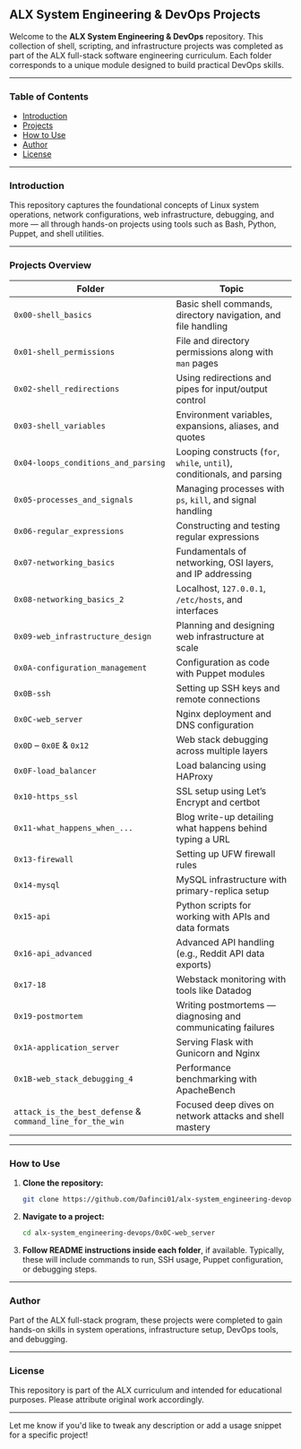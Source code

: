 ## ALX System Engineering & DevOps Projects

Welcome to the **ALX System Engineering & DevOps** repository. This collection of shell, scripting, and infrastructure projects was completed as part of the ALX full-stack software engineering curriculum. Each folder corresponds to a unique module designed to build practical DevOps skills.

---

### Table of Contents

* [Introduction](#introduction)
* [Projects](#projects)
* [How to Use](#how-to-use)
* [Author](#author)
* [License](#license)

---

### Introduction

This repository captures the foundational concepts of Linux system operations, network configurations, web infrastructure, debugging, and more — all through hands-on projects using tools such as Bash, Python, Puppet, and shell utilities.

---

### Projects Overview

| Folder                                                    | Topic                                                                   |
| --------------------------------------------------------- | ----------------------------------------------------------------------- |
| `0x00-shell_basics`                                       | Basic shell commands, directory navigation, and file handling           |
| `0x01-shell_permissions`                                  | File and directory permissions along with `man` pages                   |
| `0x02-shell_redirections`                                 | Using redirections and pipes for input/output control                   |
| `0x03-shell_variables`                                    | Environment variables, expansions, aliases, and quotes                  |
| `0x04-loops_conditions_and_parsing`                       | Looping constructs (`for`, `while`, `until`), conditionals, and parsing |
| `0x05-processes_and_signals`                              | Managing processes with `ps`, `kill`, and signal handling               |
| `0x06-regular_expressions`                                | Constructing and testing regular expressions                            |
| `0x07-networking_basics`                                  | Fundamentals of networking, OSI layers, and IP addressing               |
| `0x08-networking_basics_2`                                | Localhost, `127.0.0.1`, `/etc/hosts`, and interfaces                    |
| `0x09-web_infrastructure_design`                          | Planning and designing web infrastructure at scale                      |
| `0x0A-configuration_management`                           | Configuration as code with Puppet modules                               |
| `0x0B-ssh`                                                | Setting up SSH keys and remote connections                              |
| `0x0C-web_server`                                         | Nginx deployment and DNS configuration                                  |
| `0x0D` – `0x0E` & `0x12`                                  | Web stack debugging across multiple layers                              |
| `0x0F-load_balancer`                                      | Load balancing using HAProxy                                            |
| `0x10-https_ssl`                                          | SSL setup using Let’s Encrypt and certbot                               |
| `0x11-what_happens_when_...`                              | Blog write-up detailing what happens behind typing a URL                |
| `0x13-firewall`                                           | Setting up UFW firewall rules                                           |
| `0x14-mysql`                                              | MySQL infrastructure with primary-replica setup                         |
| `0x15-api`                                                | Python scripts for working with APIs and data formats                   |
| `0x16-api_advanced`                                       | Advanced API handling (e.g., Reddit API data exports)                   |
| `0x17-18`                                                 | Webstack monitoring with tools like Datadog                             |
| `0x19-postmortem`                                         | Writing postmortems — diagnosing and communicating failures             |
| `0x1A-application_server`                                 | Serving Flask with Gunicorn and Nginx                                   |
| `0x1B-web_stack_debugging_4`                              | Performance benchmarking with ApacheBench                               |
| `attack_is_the_best_defense` & `command_line_for_the_win` | Focused deep dives on network attacks and shell mastery                 |

---

### How to Use

1. **Clone the repository:**

   ```bash
   git clone https://github.com/Dafinci01/alx-system_engineering-devops.git
   ```

2. **Navigate to a project:**

   ```bash
   cd alx-system_engineering-devops/0x0C-web_server
   ```

3. **Follow README instructions inside each folder**, if available.
   Typically, these will include commands to run, SSH usage, Puppet configuration, or debugging steps.

---

### Author

Part of the ALX full-stack program, these projects were completed to gain hands-on skills in system operations, infrastructure setup, DevOps tools, and debugging.

---

### License

This repository is part of the ALX curriculum and intended for educational purposes. Please attribute original work accordingly.

---

Let me know if you'd like to tweak any description or add a usage snippet for a specific project!
